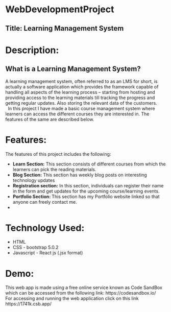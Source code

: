 # WebDevelopmentProject
<h2>Title: Learning Management System</h2>

<h1>Description:</h1> <h2>What is a  Learning Management System?</h2>
<p>A learning management system, often referred to as an LMS for short, is actually a software application which provides the framework capable of handling all aspects of the learning process – starting from hosting and providing access to the learning materials till tracking the progress and getting regular updates. Also storing the relevant data of the customers. <br/> &nbsp;
In this project I have made a basic course management system where learners can access the different courses they are interested in. The features of the same are described below.</p>
<h1>Features:</h1>
<p>The features of this project includes the following:</p>
<ul>
<li><b>Learn Section:</b> This section consists of different courses from which the learners can pick the reading materials. </li>
<li><b>Blog Section:</b> This section has weekly blog posts on interesting technology updates </li>
<li><b>Registration section:</b> In this section, individuals can register their name in the form and get updates for the upcoming course/learning events.</li>
<li><b>Portfolio Section: </b>This section has my Portfolio website linked so that anyone can freely contact me.	<li>
</ul>
<h1>Technology Used: </h1>
<ul>
<li/>HTML 
<li/>CSS - bootstrap 5.0.2
<li/>Javascript - React js (.jsx format)
</ul>
<h1>Demo: </h1>
<p>This web app is made using a free online service known as Code SandBox which can be accessed from the following link: https://codesandbox.io/<br/>
For accessing and running the web application click on this link https://1741k.csb.app/ </p>
